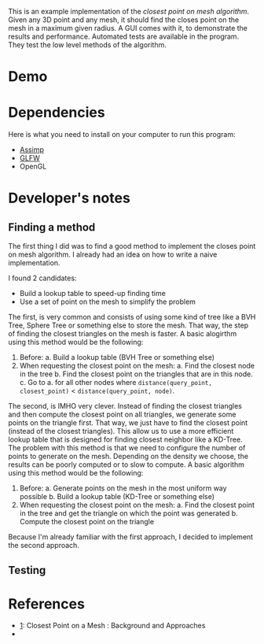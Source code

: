 This is an example implementation of the *closest point on mesh algorithm*. Given any 3D point and any mesh, it should find the closes point on the mesh in a maximum given radius. A GUI comes with it, to demonstrate the results and performance. Automated tests are available in the program. They test the low level methods of the algorithm.

# Demo

# Dependencies

Here is what you need to install on your computer to run this program:
- [Assimp](https://www.assimp.org/)
- [GLFW](https://www.glfw.org/)
- OpenGL

# Developer's notes 

## Finding a method

The first thing I did was to find a good method to implement the closes point on mesh algorithm. I already had an idea on how to write a naive implementation.

I found 2 candidates:
- Build a lookup table to speed-up finding time
- Use a set of point on the mesh to simplify the problem

The first, is very common and consists of using some kind of tree like a BVH Tree, Sphere Tree or something else to store the mesh. That way, the step of finding the closest triangles on the mesh is faster. A basic alogirthm using this method would be the following:

1. Before:
  a. Build a lookup table (BVH Tree or something else)
2. When requesting the closest point on the mesh:
  a. Find the closest node in the tree
  b. Find the closest point on the triangles that are in this node.
  c. Go to a. for all other nodes where `distance(query_point, closest_point)` < `distance(query_point, node)`.

The second, is IMHO very clever. Instead of finding the closest triangles and then compute the closest point on all triangles, we generate some points on the triangle first. That way, we just have to find the closest point (instead of the closest triangles). This allow us to use a more efficient lookup table that is designed for finding closest neighbor like a KD-Tree. The problem with this method is that we need to configure the number of points to generate on the mesh. Depending on the density we choose, the results can be poorly computed or to slow to compute. A basic algorithm using this method would be the following:

1. Before:
  a. Generate points on the mesh in the most uniform way possible
  b. Build a lookup table (KD-Tree or something else)
2. When requesting the closest point on the mesh:
  a. Find the closest point in the tree and get the triangle on which the point was generated
  b. Compute the closest point on the triangle 

Because I'm already familiar with the first approach, I decided to implement the second approach.

## Testing


# References

- [1](https://github.com/bronzelion/closest-point-on-mesh/wiki/Closest-Point-on-a-Mesh-:-Background-and-Approaches): Closest Point on a Mesh : Background and Approaches
- 